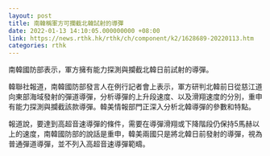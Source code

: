 ```yaml
---
layout: post
title: 南韓稱軍方可攔截北韓試射的導彈
date: 2022-01-13 14:10:05.000000000 +08:00
link: https://news.rthk.hk/rthk/ch/component/k2/1628689-20220113.htm
categories: rthk
---
```


南韓國防部表示，軍方擁有能力探測與攔截北韓日前試射的導彈。

韓聯社報道，南韓國防部發言人在例行記者會上表示，軍方研判北韓前日從慈江道向東部海域發射的彈道導彈，分析導彈的上升段速度、以及滑翔速度的分別，重申有能力探測與攔截該款導彈。韓美情報部門正深入分析北韓導彈的參數和特點。

報道說，要達到高超音速導彈的條件，需要在導彈滑翔或下降階段仍保持5馬赫以上的速度，南韓國防部的說話是重申，韓美兩國只是將北韓日前發射的導彈，視為普通彈道導彈，並不列入高超音速導彈範疇。
